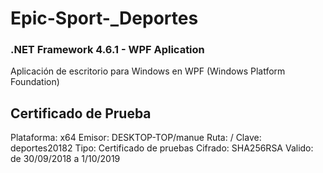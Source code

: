 ﻿# Epic-Sport-_Deportes

### .NET Framework 4.6.1 - WPF Aplication

Aplicación de escritorio para Windows en WPF (Windows Platform Foundation)



## Certificado de Prueba

Plataforma: x64
Emisor: DESKTOP-TOP/manue
Ruta: /
Clave: deportes20182
Tipo: Certificado de pruebas
Cifrado: SHA256RSA
Valido: de 30/09/2018 a 1/10/2019
